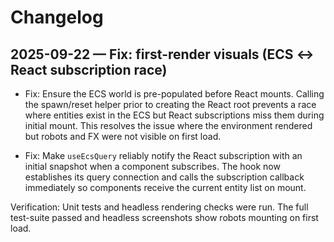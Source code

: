 # Changelog

## 2025-09-22 — Fix: first-render visuals (ECS ↔ React subscription race)

 - Fix: Ensure the ECS world is pre-populated before React mounts. Calling the
   spawn/reset helper prior to creating the React root prevents a race where
   entities exist in the ECS but React subscriptions miss them during initial
   mount. This resolves the issue where the environment rendered but robots and
   FX were not visible on first load.

 - Fix: Make `useEcsQuery` reliably notify the React subscription with an
   initial snapshot when a component subscribes. The hook now establishes its
   query connection and calls the subscription callback immediately so
   components receive the current entity list on mount.

Verification: Unit tests and headless rendering checks were run. The full
test-suite passed and headless screenshots show robots mounting on first load.
